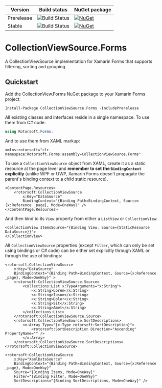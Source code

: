 Version        | Build status     | NuGet package
---------------|------------------|----------------|
Prerelease     | ![Build Status](https://dev.azure.com/rotorsoft/CollectionViewSource.Forms/_apis/build/status/CollectionViewSource.Forms%20staging?branchName=staging) | [![NuGet](https://img.shields.io/nuget/vpre/CollectionViewSource.Forms.svg?style=flat-square&label=nuget)](https://www.nuget.org/packages/CollectionViewSource.Forms)
Stable         | ![Build Status](https://dev.azure.com/rotorsoft/CollectionViewSource.Forms/_apis/build/status/CollectionViewSource.Forms%20staging?branchName=master) | [![NuGet](https://img.shields.io/nuget/v/CollectionViewSource.Forms.svg?style=flat-square&label=nuget)](https://www.nuget.org/packages/CollectionViewSource.Forms)

# CollectionViewSource.Forms
A CollectionViewSource implementation for Xamarin Forms that supports filtering, sorting and grouping.

## Quickstart
Add the CollectionView.Forms NuGet package to your Xamarin Forms project:
    
    Install-Package CollectionViewSource.Forms -IncludePrerelease
    
All existing classes and interfaces reside in a single namespace. To use them from C# code:

  ```csharp
  using Rotorsoft.Forms;
  ```
And to use them from XAML markup:
  
  ```xaml
  xmlns:rotorsoft="clr-namespace:Rotorsoft.Forms;assembly=CollectionViewSource.Forms"
  ```
To use a `CollectionViewSource` object from XAML, create it as a static resource at the page level and **remember to set the `BindingContext` explicitly** (unlike WPF or UWP, Xamarin Forms doesn't propagate the parent's binding context to a child static resource).

  ```xaml
  <ContentPage.Resources>
      <rotorsoft:CollectionViewSource
          x:Key="DataSource"
          BindingContext="{Binding Path=BindingContext, Source={x:Reference _page}, Mode=OneWay}" />
  </ContentPage.Resources>  
  ```
  
  And then bind to its `View` property from either a `ListView` or `CollectionView`:
  
  ```xaml
  <CollectionView ItemsSource="{Binding View, Source={StaticResource DataSource}}">
  </CollectionView>
  ```
  
  All `CollectionViewSource` properties (except `Filter`, which can only be set using bindings or C# code) can be either set explicitly through XAML or through the use of bindings:
  
  ```xaml
  <rotorsoft:CollectionViewSource
      x:Key="DataSource"
      BindingContext="{Binding Path=BindingContext, Source={x:Reference _page}, Mode=OneWay}" >
      <rotorsoft:CollectionViewSource.Source>
          <collections:List x:TypeArguments="x:String">
              <x:String>Lorem</x:String>
              <x:String>Ipsum</x:String>
              <x:String>Dolor</x:String>
              <x:String>Sit</x:String>
              <x:String>Amet</x:String>
          </collections:List>
      </rotorsoft:CollectionViewSource.Source>
      <rotorsoft:CollectionViewSource.SortDescriptions>
          <x:Array Type="{x:Type rotorsoft:SortDescription}">
              <rotorsoft:SortDescription Direction="Ascending" PropertyName="" />
          </x:Array>
      </rotorsoft:CollectionViewSource.SortDescriptions>
  </rotorsoft:CollectionViewSource>     
  ```
  
  ```xaml
  <rotorsoft:CollectionViewSource
      x:Key="XamlDataSource"
      BindingContext="{Binding Path=BindingContext, Source={x:Reference _page}, Mode=OneWay}"
      Source="{Binding Items, Mode=OneWay}"
      Filter="{Binding Filter, Mode=OneWay}"
      SortDescriptions="{Binding SortDescriptions, Mode=OneWay}" />
  ```
